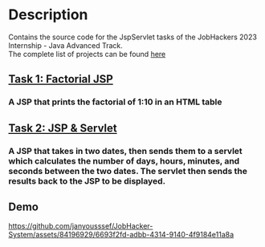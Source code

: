 # Description
Contains the source code for the JspServlet tasks of the 
JobHackers 2023 Internship - Java Advanced Track.  
The complete list of projects can be found [here](https://github.com/janyousssef/JobHacker-System/tree/origin)


## [Task 1: Factorial JSP](src/main/webapp/factorial.jsp)
### A JSP that prints the factorial of 1:10 in an HTML table  

## [Task 2: JSP & Servlet](src/main/webapp/age.jsp)
### A JSP that takes in two dates, then sends them to a servlet which calculates the number of days, hours, minutes, and seconds between the two dates. The servlet then sends the results back to the JSP to be displayed.

## Demo
https://github.com/janyousssef/JobHacker-System/assets/84196929/6693f2fd-adbb-4314-9140-4f9184e11a8a

